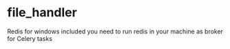 # file_handler
Redis for windows included
you need to run redis in your machine as broker for Celery tasks
